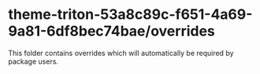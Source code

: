 # theme-triton-53a8c89c-f651-4a69-9a81-6df8bec74bae/overrides

This folder contains overrides which will automatically be required by package users.
